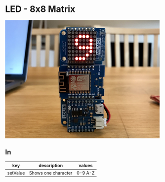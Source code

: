 # LED - 8x8 Matrix

<img src=demo.jpg width=500>

## In

| key      | description         | values  |
|----------|---------------------|---------|
| setValue | Shows one character | 0-9 A-Z |
